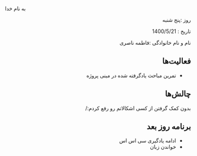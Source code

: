 

 
به نام خدا


 
</div>


 
<div dir="rtl" align="right">


 
روز :پنج شنبه

تاریخ : 1400/5/21

نام و نام خانوادگی :فاطمه ناصری


 
## فعالیت‌ها


 * تمرین مباحث یادگرفته شده در مینی پروژه
 
## چالش‌ها

بدون کمک گرفتن از کسی اشکالاتم رو رفع کردم:/

## برنامه روز بعد


* ادامه یادگیری سی اس اس
* خواندن زبان
</div>


 
